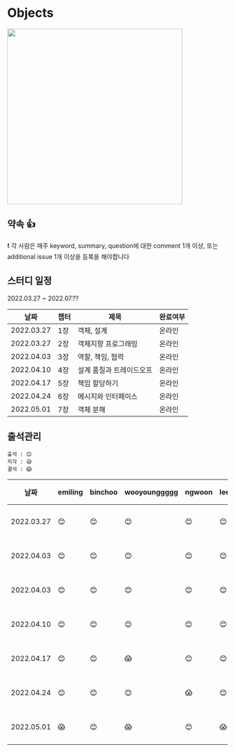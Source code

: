 # Objects

<img src="http://image.yes24.com/goods/74219491/XL" width="400"/>

## 약속 👍
❗ 각 사람은 매주 keyword, summary, question에 대한 comment 1개 이상, 또는 additional issue 1개 이상을 등록을 해야합니다

## 스터디 일정
2022.03.27 ~ 2022.07.??

|날짜|챕터|제목|완료여부|
|------|---|---|---|
|2022.03.27|1장|객체, 설계|온라인|
|2022.03.27|2장|객체지향 프로그래밍|온라인|
|2022.04.03|3장|역할, 책임, 협력|온라인|
|2022.04.10|4장|설계 품질과 트레이드오프|온라인|
|2022.04.17|5장|책임 할당하기|온라인|
|2022.04.24|6장|메시지와 인터페이스|온라인|
|2022.05.01|7장|객체 분해|온라인|


## 출석관리

```
출석 : 😊
지각 : 😅
결석 : 😱
```

|날짜|emiling|binchoo|wooyounggggg|ngwoon|leejaeseung|jasonyoo1995|비고|
|------|---|---|---|---|---|---|---|
|2022.03.27|😊|😊|😊|😊|😊|-|온라인|
|2022.04.03|😊|😊|😊|😊|😊|-|온라인|
|2022.04.03|😊|😊|😊|😊|😊|-|온라인|
|2022.04.10|😊|😊|😊|😊|😊|-|온라인|
|2022.04.17|😊|😊|😱|😊|😊|-|온라인|
|2022.04.24|😊|😊|😊|😱|😊|-|온라인|
|2022.05.01|😱|😊|😱|😊|😱|😊|온라인|
